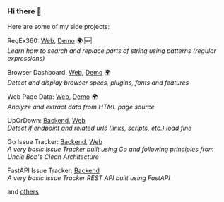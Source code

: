 ### Hi there 👋

Here are some of my side projects:

RegEx360: [Web](https://github.com/ademsa/regex360), [Demo](https://ademsa.github.io/regex360) 🌍 🆕  
<em>Learn how to search and replace parts of string using patterns (regular expressions)</em>

Browser Dashboard: [Web](https://github.com/ademsa/browser-dashboard), [Demo](https://ademsa.github.io/browser-dashboard) 🌍  
<em>Detect and display browser specs, plugins, fonts and features</em>
  
Web Page Data: [Web](https://github.com/ademsa/web-page-data), [Demo](https://ademsa.github.io/web-page-data) 🌍  
<em>Analyze and extract data from HTML page source</em>
  
UpOrDown: [Backend](https://github.com/ademsa/upordown), [Web](https://github.com/ademsa/upordown-web)  
<em>Detect if endpoint and related urls (links, scripts, etc.) load fine</em>

Go Issue Tracker: [Backend](https://github.com/ademsa/go-issue-tracker), [Web](https://github.com/ademsa/go-issue-tracker-web)  
<em>A very basic Issue Tracker built using Go and following principles from Uncle Bob's Clean Architecture</em>
  
FastAPI Issue Tracker: [Backend](https://github.com/ademsa/fastapi-issue-tracker)  
<em>A very basic Issue Tracker REST API built using FastAPI </em>
  
and [others](https://github.com/ademsa?tab=repositories)
